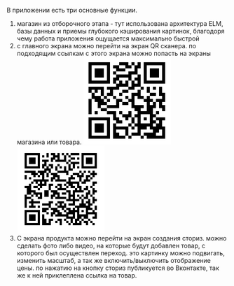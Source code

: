 В приложении есть три основные функции.
1. магазин из отборочного этапа - тут использована архитектура ELM, базы данных и приемы глубокого кэширования картинок, благодоря чему работа приложения ощущается максимально быстрой
2. с главного экрана можно перейти на экран QR сканера. по подходящим ссылкам с этого экрана можно попасть на экраны магазина или товара. ![пример QR код магазина](https://github.com/PhilipDukhov/VK-Cup-Final/blob/main/ReadmeResources/market.png?raw=true) ![пример QR код продукта](https://github.com/PhilipDukhov/VK-Cup-Final/blob/main/ReadmeResources/product.png?raw=true)
3. С экрана продукта можно перейти на экран создания сториз. можно сделать фото либо видео, на которые будут добавлен товар, с которого был осуществлен переход. это картинку можно подвигать, изменить масштаб, а так же включить/выключить отображение цены. по нажатию на кнопку сториз публикуется во Вконтакте, так же к ней приклеплена ссылка на товар.
